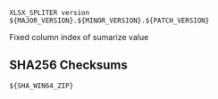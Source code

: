 ```
XLSX_SPLITER version ${MAJOR_VERSION}.${MINOR_VERSION}.${PATCH_VERSION}
```

Fixed column index of sumarize value


## SHA256 Checksums

```
${SHA_WIN64_ZIP}
```